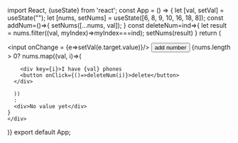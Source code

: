 import React, {useState} from 'react';
const App = () => {
  let [val, setVal] = useState("");
  let [nums, setNums] = useState([6, 8, 9, 10, 16, 18, 8]);
  const addNum=()=>{
    setNums([...nums, val]);
  }
  const deleteNum=ind=>{
    let result = nums.filter((val, myIndex)=>myIndex===ind);
    setNums(result)
  }
  return (
    <div>
      <input onChange = {e=>setVal(e.target.value)}/>
      <button onClick={addNum}>add number</button>
      {nums.length > 0? nums.map((val, i)=>(

        <div key={i}>I have {val} phones
        <button onClick={()=>deleteNum(i)}>delete</button>
      </div>

      ))
      :
      <div>No value yet</div>
    }
    </div>
)}
export default App;
